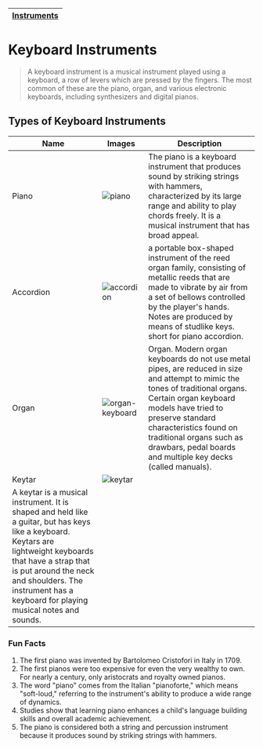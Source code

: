 | [Instruments](instruments.md) |
|------|

# Keyboard Instruments
> A keyboard instrument is a musical instrument played using a keyboard, a row of levers which are pressed by the fingers. The most common of these are the piano, organ, and various electronic keyboards, including synthesizers and digital pianos.

## Types of Keyboard Instruments
| Name | Images | Description |
| ----- | ------ | ---------- |
| Piano | ![piano](https://github.com/user-attachments/assets/f147615b-25ea-47ec-a608-2c5da58d1c5d) | The piano is a keyboard instrument that produces sound by striking strings with hammers, characterized by its large range and ability to play chords freely. It is a musical instrument that has broad appeal. |
| Accordion | ![accordion](https://github.com/user-attachments/assets/8b38aaec-4f52-499e-a679-01325f952ade) | a portable box-shaped instrument of the reed organ family, consisting of metallic reeds that are made to vibrate by air from a set of bellows controlled by the player's hands. Notes are produced by means of studlike keys. short for piano accordion. |
| Organ | ![organ-keyboard](https://github.com/user-attachments/assets/3f01f4df-9532-4f93-bb03-81493e248d5a) | Organ. Modern organ keyboards do not use metal pipes, are reduced in size and attempt to mimic the tones of traditional organs. Certain organ keyboard models have tried to preserve standard characteristics found on traditional organs such as drawbars, pedal boards and multiple key decks (called manuals). |
| Keytar | ![keytar](https://github.com/user-attachments/assets/85944b25-f95c-42ab-b487-699e3cea4401)
 | A keytar is a musical instrument. It is shaped and held like a guitar, but has keys like a keyboard. Keytars are lightweight keyboards that have a strap that is put around the neck and shoulders. The instrument has a keyboard for playing musical notes and sounds. |

### Fun Facts
1. The first piano was invented by Bartolomeo Cristofori in Italy in 1709.
2. The first pianos were too expensive for even the very wealthy to own. For nearly a century, only aristocrats and royalty owned pianos.
3. The word "piano" comes from the Italian "pianoforte," which means "soft-loud," referring to the instrument's ability to produce a wide range of dynamics.
4. Studies show that learning piano enhances a child's language building skills and overall academic achievement.
5. The piano is considered both a string and percussion instrument because it produces sound by striking strings with hammers.
